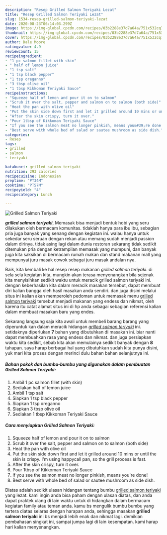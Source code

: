 ```yaml
---
description: "Resep Grilled Salmon Teriyaki Lezat"
title: "Resep Grilled Salmon Teriyaki Lezat"
slug: 1534-resep-grilled-salmon-teriyaki-lezat
date: 2020-08-23T06:14:03.299Z
image: https://img-global.cpcdn.com/recipes/03b2288e37d7a64a/751x532cq70/grilled-salmon-teriyaki-foto-resep-utama.jpg
thumbnail: https://img-global.cpcdn.com/recipes/03b2288e37d7a64a/751x532cq70/grilled-salmon-teriyaki-foto-resep-utama.jpg
cover: https://img-global.cpcdn.com/recipes/03b2288e37d7a64a/751x532cq70/grilled-salmon-teriyaki-foto-resep-utama.jpg
author: Dale Moore
ratingvalue: 4.9
reviewcount: 15
recipeingredient:
- "1 pc salmon fillet with skin"
- " half of lemon juice"
- "1 tsp salt"
- "1 tsp black pepper"
- "1 tsp oreganno"
- "3 tbsp olive oil"
- "1 tbsp Kikkoman Teriyaki Sauce"
recipeinstructions:
- "Squeeze half of lemon and pour it on to salmon"
- "Scrub it over the salt, pepper and salmon on to salmon (both side)"
- "Heat the pan with olive oil"
- "Put the skin side down first and let it grilled around 10 mins or until the skin is crispy. I&#39;m using happycall pan, so the grill process is fast."
- "After the skin crispy, turn it over."
- "Pour 1tbsp of Kikkoman Teriyaki Sauce"
- "If you see the salmon meat no longer pinkish, means you&#39;re done!"
- "Best serve with whole bed of salad or sautee mushroom as side dish."
categories:
- Resep
tags:
- grilled
- salmon
- teriyaki

katakunci: grilled salmon teriyaki 
nutrition: 293 calories
recipecuisine: Indonesian
preptime: "PT34M"
cooktime: "PT57M"
recipeyield: "4"
recipecategory: Lunch

---
```



![Grilled Salmon Teriyaki](https://img-global.cpcdn.com/recipes/03b2288e37d7a64a/751x532cq70/grilled-salmon-teriyaki-foto-resep-utama.jpg)

<b><i>grilled salmon teriyaki</i></b>, Memasak bisa menjadi bentuk hobi yang seru dilakukan oleh bermacam komunitas. tidaklah hanya para ibu ibu, sebagian pria juga banyak yang senang dengan kegiatan ini. walau hanya untuk sekedar seru seruan dengan rekan atau memang sudah menjadi passion dalam dirinya. tidak asing lagi dalam dunia restoran sekarang tidak sedikit ditemukan pria dengan ketrampilan memasak yang mumpuni, dan banyak juga kita saksikan di bermacam rumah makan dan stand makanan mall yang mempunyai juru masak cowok sebagai juru masak andalan nya.



Baik, kita kembali ke hal resep resep makanan <i>grilled salmon teriyaki</i>. di sela sela kegiatan kita, mungkin akan terasa menyenangkan bila sejenak kita menyisihkan sedikit waktu untuk meracik grilled salmon teriyaki ini. dengan keberhasilan kita dalam meracik masakan tersebut, dapat membuat diri kalian bangga oleh hasil masakan anda sendiri. dan juga disini melalui situs ini kalian akan memperoleh pedoman untuk memasak menu <u>grilled salmon teriyaki</u> tersebut menjadi makanan yang endess dan nikmat, oleh karena itu catat alamat situs ini di hp anda sebagai sebagian referensi kalian dalam membuat masakan baru yang endes.


Sekarang langsung saja kita awali untuk membeli barang barang yang diperuntuk kan dalam meracik hidangan <u><i>grilled salmon teriyaki</i></u> ini. setidaknya diperlukan <b>7</b> bahan yang dibutuhkan di masakan ini. biar nanti dapat membuahkan rasa yang endess dan nikmat. dan juga persiapkan waktu kita sedikit, sebab kita akan memulainya sedikit banyak dengan <b>8</b> tahapan. saya harap berbagai hal yang dibutuhkan sudah kita punya disini, yuk mari kita proses dengan merinci dulu bahan bahan selanjutnya ini.

<!--inarticleads1-->

##### Bahan pokok dan bumbu-bumbu yang digunakan dalam pembuatan Grilled Salmon Teriyaki:

1. Ambil 1 pc salmon fillet (with skin)
1. Sediakan  half of lemon juice
1. Ambil 1 tsp salt
1. Siapkan 1 tsp black pepper
1. Siapkan 1 tsp oreganno
1. Siapkan 3 tbsp olive oil
1. Sediakan 1 tbsp Kikkoman Teriyaki Sauce




<!--inarticleads2-->

##### Cara menyiapkan Grilled Salmon Teriyaki:

1. Squeeze half of lemon and pour it on to salmon
1. Scrub it over the salt, pepper and salmon on to salmon (both side)
1. Heat the pan with olive oil
1. Put the skin side down first and let it grilled around 10 mins or until the skin is crispy. I&#39;m using happycall pan, so the grill process is fast.
1. After the skin crispy, turn it over.
1. Pour 1tbsp of Kikkoman Teriyaki Sauce
1. If you see the salmon meat no longer pinkish, means you&#39;re done!
1. Best serve with whole bed of salad or sautee mushroom as side dish.




Diatas adalah sedikit ulasan hidangan tentang bumbu <u>grilled salmon teriyaki</u> yang lezat. kami ingin anda bisa paham dengan ulasan diatas, dan anda dapat praktek ulang di lain waktu untuk di hidangkan dalam bermacam kegiatan family atau teman anda. kamu bs mengulik bumbu bumbu yang tertera diatas selaras dengan harapan anda, sehingga masakan <b>grilled salmon teriyaki</b> ini bs menjadi lebih enak dan nikmat lagi. demikian pembahasan singkat ini, sampai jumpa lagi di lain kesempatan. kami harap hari kalian menyenangkan.
